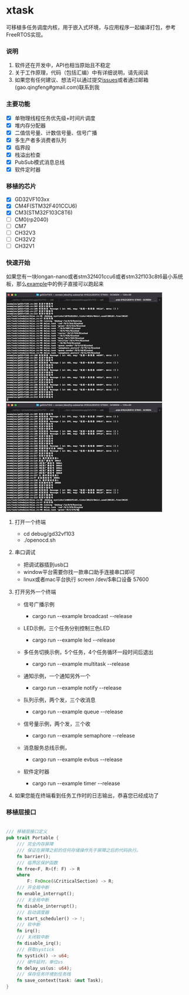 # xtask

可移植多任务调度内核，用于嵌入式环境，与应用程序一起编译打包，参考FreeRTOS实现。  

### 说明

1. 软件还在开发中，API也相当原始且不稳定
2. 关于工作原理，代码（包括汇编）中有详细说明，请先阅读
3. 如果您有任何建议、想法可以通过提交[issues](https://github.com/gqf2008/xtask/issues)或者通过邮箱(gao.qingfeng#gmail.com)联系到我

### 主要功能  

- [x] 单物理线程任务优先级+时间片调度
- [x] 堆内存分配器
- [x] 二值信号量、计数信号量、信号广播
- [x] 多生产者多消费者队列  
- [x] 临界段 
- [x] 栈溢出检查 
- [x] PubSub模式消息总线
- [x] 软件定时器 

### 移植的芯片  

- [x] GD32VF103xx
- [x] CM4F(STM32F401CCU6)
- [x] CM3(STM32F103C8T6)
- [ ] CM0(rp2040)
- [ ] CM7
- [ ] CH32V3
- [ ] CH32V2
- [ ] CH32V1

### 快速开始

如果您有一块longan-nano或者stm32f401ccu6或者stm32f103c8t6最小系统板，那么[example](https://github.com/gqf2008/xtask/tree/master/examples)中的例子直接可以跑起来

![多任务调试1](debug/gd32vf103/debug1.png)![多任务调试2](debug/gd32vf103/debug2.png)

1. 打开一个终端
    - cd debug/gd32vf103
    - ./openocd.sh

2. 串口调试
    - 把调试器插到usb口
    - window平台需要你找一款串口助手连接串口即可
    - linux或者mac平台执行 screen /dev/$串口设备 57600

3. 打开另外一个终端
    - 信号广播示例
        - cargo run --example broadcast --release 

    - LED示例，三个任务分别控制三色LED
        - cargo run --example led --release 

    - 多任务切换示例，5个任务，4个任务循环一段时间后退出
        - cargo run --example multitask --release 

    - 通知示例，一个通知另外一个
        - cargo run --example notify --release 

    - 队列示例，两个发，三个收消息
        - cargo run --example queue --release 

    - 信号量示例，两个发，三个收
        - cargo run --example semaphore --release 

    - 消息服务总线示例，
        - cargo run --example evbus --release 

    - 软件定时器
        - cargo run --example timer --release 
        
4. 如果您能在终端看到任务工作时的日志输出，恭喜您已经成功了


### 移植层接口

```rust

/// 移植层接口定义
pub trait Portable {
    /// 完全内存屏障
    /// 保证在屏障之前的任何存储操作先于屏障之后的代码执行。
    fn barrier();
    /// 临界区保护函数
    fn free<F, R>(f: F) -> R
    where
        F: FnOnce(&CriticalSection) -> R;
    /// 开全局中断
    fn enable_interrupt();
    /// 关全局中断
    fn disable_interrupt();
    /// 启动调度器
    fn start_scheduler() -> !;
    /// 软中断
    fn irq();
    /// 关闭软中断
    fn disable_irq();
    /// 获取systick
    fn systick() -> u64;
    /// 硬件延时，单位us
    fn delay_us(us: u64);
    /// 保存任务环境到任务栈
    fn save_context(task: &mut Task);
}

```
